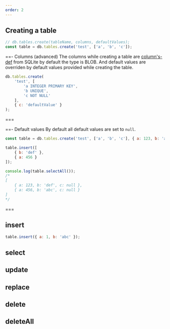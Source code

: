```yaml
---
order: 2
---
```


## Creating a table

```js
// db.tables.create(tableName, columns, defaultValues);
const table = db.tables.create('test', ['a', 'b', 'c']);
```

==- Columns (advanced)
The columns while creating a table are [column's-def](https://www.sqlite.org/syntax/column-def.html) from SQLite by default the type is BLOB. And default values are overriden by default values provided while creating the table.

```js
db.tables.create(
	'test', [
		'a INTEGER PRIMARY KEY',
		'b UNIQUE',
		'c NOT NULL'
	],
	{ c: 'defaultValue' }
);
```
===

==- Default values
By default all default values are set to `null`.

```js
const table = db.tables.create('test', ['a', 'b', 'c'], { a: 123, b: 'abc' });

table.insert([
	{ b: 'def' },
	{ a: 456 }
]);

console.log(table.selectAll());
/*
[
	{ a: 123, b: 'def', c: null },
	{ a: 456, b: 'abc', c: null }
]
*/
```
===

## insert

```js
table.insert({ a: 1, b: 'abc' });
```

## select

## update

## replace

## delete

## deleteAll